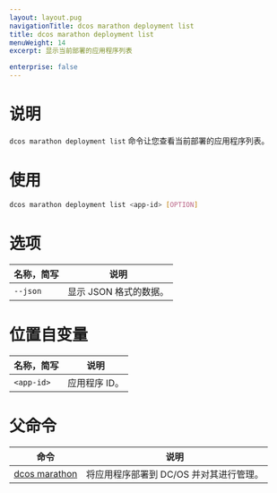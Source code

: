 ```yaml
---
layout: layout.pug
navigationTitle: dcos marathon deployment list
title: dcos marathon deployment list
menuWeight: 14
excerpt: 显示当前部署的应用程序列表

enterprise: false
---
```



# 说明
`dcos marathon deployment list` 命令让您查看当前部署的应用程序列表。

# 使用

```bash
dcos marathon deployment list <app-id> [OPTION]
```

# 选项

| 名称，简写 | 说明 |
|---------|-------------|
| `--json` | 显示 JSON 格式的数据。|

# 位置自变量

| 名称，简写 | 说明 |
|---------|-------------|
| `<app-id>` | 应用程序 ID。|

# 父命令

| 命令 | 说明 |
|---------|-------------|
| [dcos marathon](/dcos/cn/1.11/cli/command-reference/dcos-marathon/) | 将应用程序部署到 DC/OS 并对其进行管理。|


